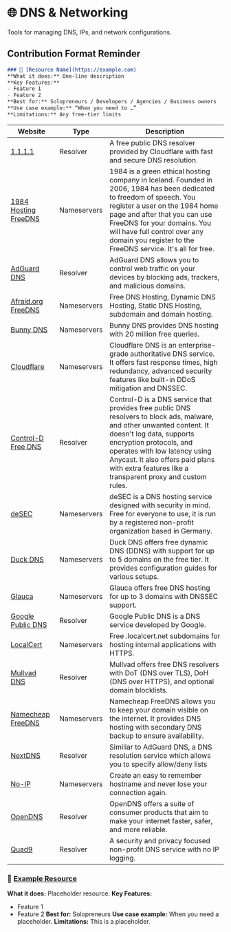 # 🌐 DNS & Networking

Tools for managing DNS, IPs, and network configurations.

## Contribution Format Reminder
```markdown
### 🔧 [Resource Name](https://example.com)
**What it does:** One-line description  
**Key Features:**  
- Feature 1  
- Feature 2  
**Best for:** Solopreneurs / Developers / Agencies / Business owners  
**Use case example:** “When you need to …”  
**Limitations:** Any free-tier limits
```

| Website | Type | Description |
|--------------------------------------|--------------------------------------|------------------------------------------------------------------------------------------------------------------------------------------------------------------------------------------------------------------------------------------------------------------------|
| [1.1.1.1](https://1.1.1.1) | Resolver | A free public DNS resolver provided by Cloudflare with fast and secure DNS resolution. |
| [1984 Hosting FreeDNS](https://1984.hosting/product/freedns) | Nameservers | 1984 is a green ethical hosting company in Iceland. Founded in 2006, 1984 has been dedicated to freedom of speech. You register a user on the 1984 home page and after that you can use FreeDNS for your domains. You will have full control over any domain you register to the FreeDNS service. It's all for free. |
| [AdGuard DNS](https://adguard-dns.io) | Resolver | AdGuard DNS allows you to control web traffic on your devices by blocking ads, trackers, and malicious domains. |
| [Afraid.org FreeDNS](https://freedns.afraid.org) | Nameservers | Free DNS Hosting, Dynamic DNS Hosting, Static DNS Hosting, subdomain and domain hosting. |
| [Bunny DNS](https://bunny.net/dns) | Nameservers | Bunny DNS provides DNS hosting with 20 million free queries. |
| [Cloudflare](https://www.cloudflare.com/dns) | Nameservers | Cloudflare DNS is an enterprise-grade authoritative DNS service. It offers fast response times, high redundancy, advanced security features like built-in DDoS mitigation and DNSSEC. |
| [Control-D Free DNS](https://controld.com/free-dns) | Resolver | Control-D is a DNS service that provides free public DNS resolvers to block ads, malware, and other unwanted content. It doesn't log data, supports encryption protocols, and operates with low latency using Anycast. It also offers paid plans with extra features like a transparent proxy and custom rules. |
| [deSEC](https://desec.io) | Nameservers | deSEC is a DNS hosting service designed with security in mind. Free for everyone to use, it is run by a registered non-profit organization based in Germany. |
| [Duck DNS](https://www.duckdns.org) | Nameservers | Duck DNS offers free dynamic DNS (DDNS) with support for up to 5 domains on the free tier. It provides configuration guides for various setups. |
| [Glauca](https://docs.glauca.digital/hexdns) | Nameservers | Glauca offers free DNS hosting for up to 3 domains with DNSSEC support. |
| [Google Public DNS](https://developers.google.com/speed/public-dns) | Resolver | Google Public DNS is a DNS service developed by Google. |
| [LocalCert](https://localcert.net) | Nameservers | Free .localcert.net subdomains for hosting internal applications with HTTPS. |
| [Mullvad DNS](https://mullvad.net/en/help/dns-over-https-and-dns-over-tls) | Resolver | Mullvad offers free DNS resolvers with DoT (DNS over TLS), DoH (DNS over HTTPS), and optional domain blocklists. |
| [Namecheap FreeDNS](https://www.namecheap.com/domains/freedns) | Nameservers | Namecheap FreeDNS allows you to keep your domain visible on the internet. It provides DNS hosting with secondary DNS backup to ensure availability. |
| [NextDNS](https://nextdns.io) | Resolver | Similiar to AdGuard DNS, a DNS resolution service which allows you to specify allow/deny lists |
| [No-IP](https://www.noip.com) | Nameservers | Create an easy to remember hostname and never lose your connection again. |
| [OpenDNS](https://www.opendns.com) | Resolver | OpenDNS offers a suite of consumer products that aim to make your internet faster, safer, and more reliable. |
| [Quad9](https://quad9.net) | Resolver | A security and privacy focused non-profit DNS service with no IP logging. |

### 🔧 [Example Resource](https://example.com)
**What it does:** Placeholder resource.
**Key Features:**
- Feature 1
- Feature 2
**Best for:** Solopreneurs
**Use case example:** When you need a placeholder.
**Limitations:** This is a placeholder.